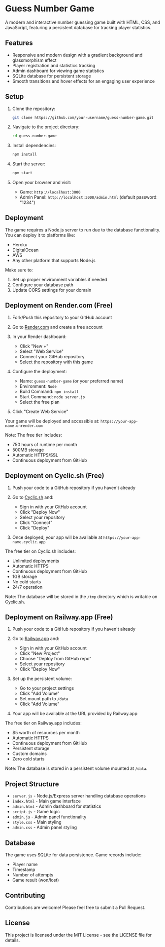 # Guess Number Game

A modern and interactive number guessing game built with HTML, CSS, and JavaScript, featuring a persistent database for tracking player statistics.

## Features

- Responsive and modern design with a gradient background and glassmorphism effect
- Player registration and statistics tracking
- Admin dashboard for viewing game statistics
- SQLite database for persistent storage
- Smooth transitions and hover effects for an engaging user experience

## Setup

1. Clone the repository:
   ```bash
   git clone https://github.com/your-username/guess-number-game.git
   ```

2. Navigate to the project directory:
   ```bash
   cd guess-number-game
   ```

3. Install dependencies:
   ```bash
   npm install
   ```

4. Start the server:
   ```bash
   npm start
   ```

5. Open your browser and visit:
   - Game: `http://localhost:3000`
   - Admin Panel: `http://localhost:3000/admin.html` (default password: "1234")

## Deployment

The game requires a Node.js server to run due to the database functionality. You can deploy it to platforms like:
- Heroku
- DigitalOcean
- AWS
- Any other platform that supports Node.js

Make sure to:
1. Set up proper environment variables if needed
2. Configure your database path
3. Update CORS settings for your domain

## Deployment on Render.com (Free)

1. Fork/Push this repository to your GitHub account

2. Go to [Render.com](https://render.com) and create a free account

3. In your Render dashboard:
   - Click "New +"
   - Select "Web Service"
   - Connect your GitHub repository
   - Select the repository with this game

4. Configure the deployment:
   - Name: `guess-number-game` (or your preferred name)
   - Environment: `Node`
   - Build Command: `npm install`
   - Start Command: `node server.js`
   - Select the free plan

5. Click "Create Web Service"

Your game will be deployed and accessible at: `https://your-app-name.onrender.com`

Note: The free tier includes:
- 750 hours of runtime per month
- 500MB storage
- Automatic HTTPS/SSL
- Continuous deployment from GitHub

## Deployment on Cyclic.sh (Free)

1. Push your code to a GitHub repository if you haven't already

2. Go to [Cyclic.sh](https://www.cyclic.sh/) and:
   - Sign in with your GitHub account
   - Click "Deploy Now"
   - Select your repository
   - Click "Connect"
   - Click "Deploy"

3. Once deployed, your app will be available at `https://your-app-name.cyclic.app`

The free tier on Cyclic.sh includes:
- Unlimited deployments
- Automatic HTTPS
- Continuous deployment from GitHub
- 1GB storage
- No cold starts
- 24/7 operation

Note: The database will be stored in the `/tmp` directory which is writable on Cyclic.sh.

## Deployment on Railway.app (Free)

1. Push your code to a GitHub repository if you haven't already

2. Go to [Railway.app](https://railway.app/) and:
   - Sign in with your GitHub account
   - Click "New Project"
   - Choose "Deploy from GitHub repo"
   - Select your repository
   - Click "Deploy Now"

3. Set up the persistent volume:
   - Go to your project settings
   - Click "Add Volume"
   - Set mount path to `/data`
   - Click "Add Volume"

4. Your app will be available at the URL provided by Railway.app

The free tier on Railway.app includes:
- $5 worth of resources per month
- Automatic HTTPS
- Continuous deployment from GitHub
- Persistent storage
- Custom domains
- Zero cold starts

Note: The database is stored in a persistent volume mounted at `/data`.

## Project Structure

- `server.js` - Node.js/Express server handling database operations
- `index.html` - Main game interface
- `admin.html` - Admin dashboard for statistics
- `script.js` - Game logic
- `admin.js` - Admin panel functionality
- `style.css` - Main styling
- `admin.css` - Admin panel styling

## Database

The game uses SQLite for data persistence. Game records include:
- Player name
- Timestamp
- Number of attempts
- Game result (won/lost)

## Contributing

Contributions are welcome! Please feel free to submit a Pull Request.

## License

This project is licensed under the MIT License - see the LICENSE file for details.
